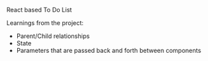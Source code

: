 React based To Do List 

Learnings from the project: 
- Parent/Child relationships
- State
- Parameters that are passed back and forth between components
